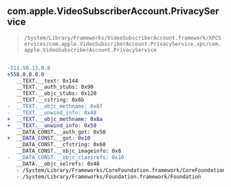 ## com.apple.VideoSubscriberAccount.PrivacyService

> `/System/Library/Frameworks/VideoSubscriberAccount.framework/XPCServices/com.apple.VideoSubscriberAccount.PrivacyService.xpc/com.apple.VideoSubscriberAccount.PrivacyService`

```diff

-511.50.13.0.0
+558.0.0.0.0
   __TEXT.__text: 0x144
   __TEXT.__auth_stubs: 0x90
   __TEXT.__objc_stubs: 0x120
   __TEXT.__cstring: 0x6b
-  __TEXT.__objc_methname: 0x8f
-  __TEXT.__unwind_info: 0x48
+  __TEXT.__objc_methname: 0x8a
+  __TEXT.__unwind_info: 0x58
   __DATA_CONST.__auth_got: 0x50
+  __DATA_CONST.__got: 0x10
   __DATA_CONST.__cfstring: 0x60
   __DATA_CONST.__objc_imageinfo: 0x8
-  __DATA_CONST.__objc_classrefs: 0x10
   __DATA.__objc_selrefs: 0x48
   - /System/Library/Frameworks/CoreFoundation.framework/CoreFoundation
   - /System/Library/Frameworks/Foundation.framework/Foundation

```
